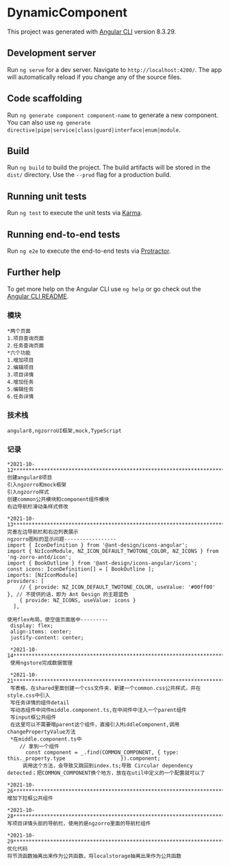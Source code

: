 # DynamicComponent

This project was generated with [Angular CLI](https://github.com/angular/angular-cli) version 8.3.29.

## Development server

Run `ng serve` for a dev server. Navigate to `http://localhost:4200/`. The app will automatically reload if you change any of the source files.

## Code scaffolding

Run `ng generate component component-name` to generate a new component. You can also use `ng generate directive|pipe|service|class|guard|interface|enum|module`.

## Build

Run `ng build` to build the project. The build artifacts will be stored in the `dist/` directory. Use the `--prod` flag for a production build.

## Running unit tests

Run `ng test` to execute the unit tests via [Karma](https://karma-runner.github.io).

## Running end-to-end tests

Run `ng e2e` to execute the end-to-end tests via [Protractor](http://www.protractortest.org/).

## Further help

To get more help on the Angular CLI use `ng help` or go check out the [Angular CLI README](https://github.com/angular/angular-cli/blob/master/README.md).



### 模块

```
*两个页面
1.项目查询页面
2.任务查询页面
*六个功能
1.增加项目
2.编辑项目
3.项目详情
4.增加任务
5.编辑任务
6.任务详情
```



### 技术栈

```
angular8,ngzorroUI框架,mock,TypeScript
```



### 记录

```
*2021-10-12************************************************************************
创建angular8项目
引入ngzorro和mock框架
引入ngzorro样式
创建common公共模块和component组件模块
右边导航栏滑动条样式修改

*2021-10-13***********************************************************************
完善左边导航栏和右边列表展示
ngzorro图标的显示问题-----------------
import { IconDefinition } from '@ant-design/icons-angular';
import { NzIconModule, NZ_ICON_DEFAULT_TWOTONE_COLOR, NZ_ICONS } from 'ng-zorro-antd/icon';
import { BookOutline } from '@ant-design/icons-angular/icons';
const icons: IconDefinition[] = [ BookOutline ];
imports: [NzIconModule]
providers: [
    // { provide: NZ_ICON_DEFAULT_TWOTONE_COLOR, useValue: '#00ff00' }, // 不提供的话，即为 Ant Design 的主题蓝色
    { provide: NZ_ICONS, useValue: icons }
  ],

使用flex布局，使空值页面居中---------
 display: flex;
 align-items: center;
 justify-content: center;
 
 *2021-10-14***********************************************************************
 使用ngstore完成数据管理
 
 *2021-10-21***********************************************************************
 写表格，在shared里面创建一个css文件夹，新建一个common.css公共样式，并在style.css中引入
 写任务详情的组件detail
 写动态组件中间件middle.component.ts,在中间件中注入一个parent组件
 写input框公共组件
 在这里可以不需要哦parent这个组件，直接引入MiddleComponent,调用changePropertyValue方法
 *在middle.component.ts中
 	// 拿到一个组件
      const component = _.find(COMMON_COMPONENT, { type: this._property.type 			      }).component;
     调用这个方法，会导致又跳回到index.ts;导致 Circular dependency detected；把COMMON_COMPONENT换个地方，放在在util中定义的一个配置就可以了
     
*2021-10-26**************************************************************************
增加下拉框公共组件

*2021-10-28***************************************************************************
写项目详情头部的导航栏，使用的是ngzorro里面的导航栏组件

*2021-10-29**************************************************************************
优化代码
将节流函数抽离出来作为公共函数，将localstorage抽离出来作为公共函数
```


